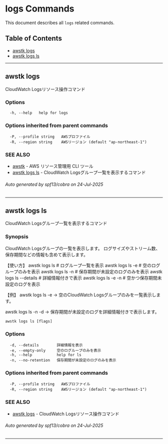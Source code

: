 # logs Commands

This document describes all `logs` related commands.

## Table of Contents

- [awstk logs](#awstk-logs)
- [awstk logs ls](#awstk-logs-ls)

---

## awstk logs

CloudWatch Logsリソース操作コマンド

### Options

```
  -h, --help   help for logs
```

### Options inherited from parent commands

```
  -P, --profile string   AWSプロファイル
  -R, --region string    AWSリージョン (default "ap-northeast-1")
```

### SEE ALSO

* [awstk](README.md)	 - AWS リソース管理用 CLI ツール
* [awstk logs ls](logs.md#awstk-logs-ls)	 - CloudWatch Logsグループ一覧を表示するコマンド

###### Auto generated by spf13/cobra on 24-Jul-2025

---

## awstk logs ls

CloudWatch Logsグループ一覧を表示するコマンド

### Synopsis

CloudWatch Logsグループの一覧を表示します。
ログサイズやストリーム数、保存期間などの情報も含めて表示します。

【使い方】
  awstk logs ls                    # ログループ一覧を表示
  awstk logs ls -e                 # 空のログループのみを表示
  awstk logs ls -n                 # 保存期間が未設定のログのみを表示
  awstk logs ls --details          # 詳細情報付きで表示
  awstk logs ls -e -n              # 空かつ保存期間未設定のログを表示

【例】
  awstk logs ls -e
  → 空のCloudWatch Logsグループのみを一覧表示します。
  
  awstk logs ls -n -d
  → 保存期間が未設定のログを詳細情報付きで表示します。

```
awstk logs ls [flags]
```

### Options

```
  -d, --details        詳細情報を表示
  -e, --empty-only     空のログループのみを表示
  -h, --help           help for ls
  -n, --no-retention   保存期間が未設定のログのみを表示
```

### Options inherited from parent commands

```
  -P, --profile string   AWSプロファイル
  -R, --region string    AWSリージョン (default "ap-northeast-1")
```

### SEE ALSO

* [awstk logs](logs.md)	 - CloudWatch Logsリソース操作コマンド

###### Auto generated by spf13/cobra on 24-Jul-2025

---

